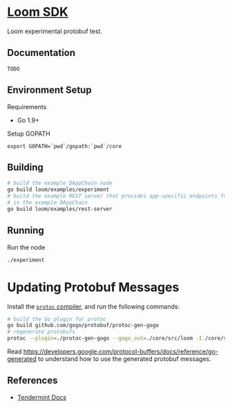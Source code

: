 # [Loom SDK](https://loomx.io)

Loom experimental protobuf test.

## Documentation

`TODO`

## Environment Setup

Requirements

* Go 1.9+

Setup GOPATH
```shell
export GOPATH=`pwd`/gopath:`pwd`/core
```

## Building

```bash
# build the example DAppChain node
go build loom/examples/experiment
# build the example REST server that provides app-specific endpoints for querying data stored
# in the example DAppChain
go build loom/examples/rest-server
```

## Running

Run the node
```shell
./experiment
```

# Updating Protobuf Messages

Install the [`protoc` compiler](https://github.com/google/protobuf/releases),
and run the following commands:

```bash
# build the Go plugin for protoc
go build github.com/gogo/protobuf/protoc-gen-gogo
# regenerate protobufs
protoc --plugin=./protoc-gen-gogo --gogo_out=./core/src/loom -I./core/src/loom ./core/src/loom/loom.proto
```

Read https://developers.google.com/protocol-buffers/docs/reference/go-generated to understand how
to use the generated protobuf messages.

## References

 * [Tendermint Docs](https://tendermint.readthedocs.io/en/latest/)
